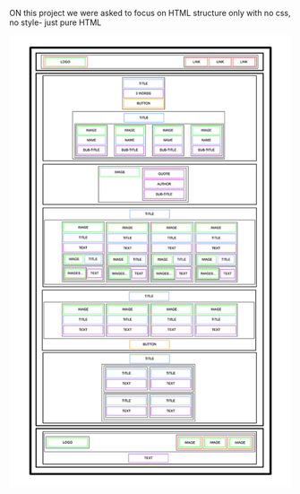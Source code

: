 ON this project we were asked to focus on HTML structure only with no css, no style- just pure HTML



![Alt text](image.png)



